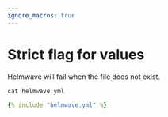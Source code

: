 ```yaml
---
ignore_macros: true
---
```


# Strict flag for values

Helmwave will fail when the file does not exist.

`cat helmwave.yml`

```yaml
{% include "helmwave.yml" %}
```
